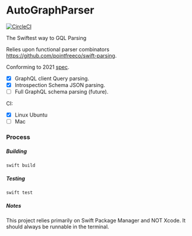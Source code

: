 # AutoGraphParser
[![CircleCI](https://circleci.com/gh/remind101/AutoGraphParser.svg?style=shield)](https://app.circleci.com/pipelines/github/remind101/AutoGraphParser)

The Swiftest way to GQL Parsing

Relies upon functional parser combinators https://github.com/pointfreeco/swift-parsing.

Conforming to 2021 [spec](https://spec.graphql.org/October2021/).

- [x] GraphQL client Query parsing.
- [x] Introspection Schema JSON parsing.
- [ ] Full GraphQL schema parsing (future).

CI:
- [x] Linux Ubuntu
- [ ] Mac 

### Process

##### Building
```
swift build
```

##### Testing
```
swift test
```

##### Notes
This project relies primarily on Swift Package Manager and NOT Xcode. It should always be runnable in the terminal.
